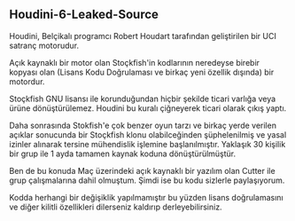 ## Houdini-6-Leaked-Source

Houdini, Belçikalı programcı Robert Houdart tarafından geliştirilen bir UCI satranç motorudur.

Açık kaynaklı bir motor olan Stoçkfish'in kodlarının neredeyse birebir kopyası olan (Lisans Kodu Doğrulaması ve birkaç yeni özellik dışında) bir motordur.

Stoçkfish GNU lisansı ile korunduğundan hiçbir şekilde ticari varlığa veya ürüne dönüştürülemez. Houdini bu kuralı çiğneyerek ticari olarak çıkış yaptı.

Daha sonrasında Stokfish'e çok benzer oyun tarzı ve birkaç yerde verilen açıklar sonucunda bir Stoçkfish klonu olabilceğinden şüphelenilmiş ve yasal izinler alınarak tersine mühendislik işlemine başlanılmıştır. Yaklaşık 30 kişilik bir grup ile 1 ayda tamamen kaynak koduna dönüştürülmüştür.

Ben de bu konuda Maç üzerindeki açık kaynaklı bir yazılım olan Cutter ile grup çalışmalarına dahil olmuştum. Şimdi ise bu kodu sizlerle paylaşıyorum.

Kodda herhangi bir değişiklik yapılmamıştır bu yüzden lisans doğrulamasını ve diğer kilitli özellikleri dilerseniz kaldırıp derleyebilirsiniz.
